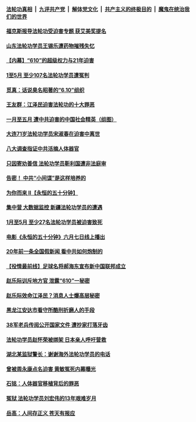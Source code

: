 ####  [法轮功真相](../../../../basic/blob/master/README.md?t=06110801) &nbsp;|&nbsp; [九评共产党](../../../../9ping.md/blob/master/README.md?t=06110801) &nbsp;|&nbsp; [解体党文化](../../../../jtdwh.md/blob/master/README.md?t=06110801)  &nbsp;|&nbsp; [共产主义的终极目的](../../../../gczydzjmd.md/blob/master/README.md?t=06110801) &nbsp;|&nbsp; [魔鬼在统治我们的世界](../../../../mgztzwmdsj.md/blob/master/README.md?t=06110801) 

#### [福克斯报导法轮功受迫害专题 获艾美奖提名](../pages/prog424/a102867439.md?t=06110801) 

#### [山东法轮功学员王锡乐遭药物摧残失忆](../pages/prog424/a102867410.md?t=06110801) 

#### [【内幕】“610”的超级权力与21年迫害](../pages/prog424/a102867246.md?t=06110801) 

#### [1至5月 至少107名法轮功学员遭冤判](../pages/prog424/a102866448.md?t=06110801) 

#### [觅真：话说臭名昭著的“6.10”组织](../pages/prog424/a102865847.md?t=06110801) 

#### [王友群：江泽民迫害法轮功的十大罪恶](../pages/prog424/a102865810.md?t=06110801) 

#### [一月至五月 遭中共迫害的中国社会精英（组图）](../pages/prog424/a102865722.md?t=06110801) 

#### [大连71岁法轮功学员宋淑春在迫害中离世](../pages/prog424/a102865719.md?t=06110801) 

#### [八大调查指证中共活摘人体器官](../pages/prog424/a102865634.md?t=06110801) 

#### [只因寄劝善信 法轮功学员靳利国遭非法庭审](../pages/prog424/a102865627.md?t=06110801) 

#### [告密！ 中共“小间谍”是这样培养的](../pages/prog424/a102864002.md?t=06110801) 

#### [为你而来 II【永恒的五十分钟】](../pages/prog424/a102865179.md?t=06110801) 

#### [集中营 大数据监控 新疆法轮功学员的遭遇](../pages/prog424/a102864644.md?t=06110801) 

#### [1月至5月 至少27名法轮功学员被迫害致死](../pages/prog424/a102864151.md?t=06110801) 

#### [电影《永恒的五十分钟》六月七日线上播出](../pages/prog424/a102863886.md?t=06110801) 

#### [20年前一条全国假新闻 看中共如何炮制的](../pages/prog424/a102864019.md?t=06110801) 

#### [【役情最前线】足球名将郝海东宣布新中国联邦成立](../pages/prog424/a102863189.md?t=06110801) 

#### [赵乐际训斥地方官 泄露“610”一秘密](../pages/prog424/a102863180.md?t=06110801) 


#### [赵乐际效命江泽民？消息人士爆高层秘密](../pages/prog424/a102860587.md?t=06110801) 

#### [黑龙江安达市看守所酷刑折磨人的手段](../pages/prog424/a102860177.md?t=06110801) 

#### [38军老兵传阅公开国家文件 遭抄家打落牙齿](../pages/prog424/a102859281.md?t=06110801) 

#### [法轮功学员赵怀荣被绑架 日本亲人呼吁营救](../pages/prog424/a102859077.md?t=06110801) 

#### [湖北某监狱警长：谢谢海外法轮功学员的电话](../pages/prog424/a102857877.md?t=06110801) 

#### [曾被周永康点名迫害 黄敏冤死内幕曝光](../pages/prog424/a102857867.md?t=06110801) 

#### [石铭：人体器官移植背后的罪恶](../pages/prog424/a102857460.md?t=06110801) 

#### [冤狱 法轮功学员刘宏伟的13年艰难岁月](../pages/prog424/a102857566.md?t=06110801) 

#### [岳高：人间存正义 苍天有报应](../pages/prog424/a102857101.md?t=06110801) 

